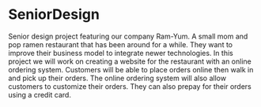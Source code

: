 # SeniorDesign
Senior design project featuring our company Ram-Yum. 
A small mom and pop ramen restaurant that has been around for a while. 
They want to improve their business model to integrate newer technologies. 
In this project we will work on creating a website for the restaurant with an online ordering system. 
Customers will be able to place orders online then walk in and pick up their orders. 
The online ordering system will also allow customers to customize their orders. 
They can also prepay for their orders using a credit card.
